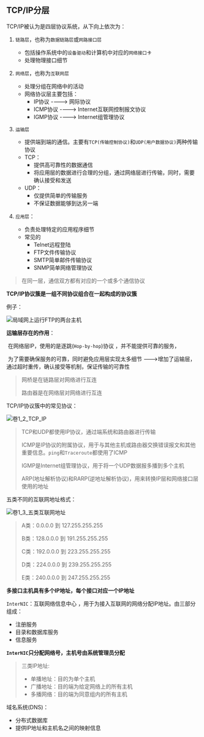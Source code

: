## TCP/IP分层

TCP/IP被认为是四层协议系统，从下向上依次为：

1. `链路层`，也称为`数据链路层`或`网路接口层`

   + 包括操作系统中的`设备驱动`和计算机中对应的`网络接口卡`
   + 处理物理接口细节

2. `网络层`，也称为`互联网层`

   + 处理分组在网络中的活动
   + 网络协议层主要包括：
     + IP协议          ---->   网际协议
     + ICMP协议    ---->   Internet互联网控制报文协议
     + IGMP协议    ---->   Internet组管理协议

3. `运输层`

   + 提供端到端的通信。主要有`TCP(传输控制协议)`和`UDP(用户数据协议)`两种传输协议
   + TCP：
     + 提供高可靠性的数据通信
     + 将应用层的数据进行合理的分组，通过网络层进行传输，同时，需要确认接受和发送
   + UDP：
     + 仅提供简单的传输服务
     + 不保证数据能够到达另一端

4. `应用层`：

   + 负责处理特定的应用程序细节
   + 常见的
     + Telnet远程登陆
     + FTP文件传输协议
     + SMTP简单邮件传输协议
     + SNMP简单网络管理协议

   

> 在同一层，通信双方都有对应的一个或多个通信协议



**TCP/IP协议簇是一组不同协议组合在一起构成的协议簇**



例子：

![局域网上运行FTP的两台主机](F:\学习笔记\TCP_IP详解笔记\lib\卷1_1_四层协议系统.png)



**运输层存在的作用**：

​	在网络层IP，使用的是逐跳(`Hop-by-hop`)协议  ，并不能提供可靠的服务，

​	为了需要确保服务的可靠，同时避免应用层实现太多细节 --->增加了运输层，通过超时重传，确认接受等机制，保证传输的可靠性



>  网桥是在链路层对网络进行互连
>
> 路由器是在网络层对网络进行互连



TCP/IP协议簇中的常见协议：

![卷1_2_TCP_IP](F:\学习笔记\TCP_IP详解笔记\lib\卷1_2_TCP_IP.png)

> TCP和UDP都使用IP协议，通过端系统和路由器进行传输
>
> ICMP是IP协议的附属协议，用于与其他主机或路由器交换错误报文和其他重要信息。`ping`和`Traceroute`都使用了ICMP
>
> IGMP是Internet组管理协议，用于将一个UDP数据报多播到多个主机
>
> ARP(地址解析协议)和RARP(逆地址解析协议)，用来转换IP层和网络接口层使用的地址



五类不同的互联网地址格式：

![卷1_3_五类互联网地址](F:\学习笔记\TCP_IP详解笔记\lib\卷1_3_五类互联网地址.png)

> A类：0.0.0.0 到 127.255.255.255
>
> B类：128.0.0.0 到 191.255.255.255
>
> C类：192.0.0.0 到 223.255.255.255
>
> D类：224.0.0.0 到 239.255.255.255
>
> E类：240.0.0.0 到 247.255.255.255



**多接口主机具有多个IP地址，每个接口对应一个IP地址**

`InterNIC`：互联网络信息中心 ，用于为接入互联网的网络分配IP地址。由三部分组成：

+ 注册服务
+ 目录和数据库服务
+ 信息服务

**`InterNIC`只分配网络号，主机号由系统管理员分配**



>  三类IP地址:
>
> + 单播地址：目的为单个主机
> + 广播地址：目的端为给定网络上的所有主机
> + 多播网络：目的端为同意组内的所有主机



域名系统(DNS)：

+ 分布式数据库
+ 提供IP地址和主机名之间的映射信息



